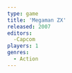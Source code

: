 ```yaml
---
type: game
title: 'Megaman ZX'
released: 2007
editors: 
  -Capcom
players: 1
genres:
  - Action
---
```

